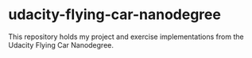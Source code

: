 # udacity-flying-car-nanodegree

This repository holds my project and exercise implementations from the Udacity Flying Car Nanodegree.
